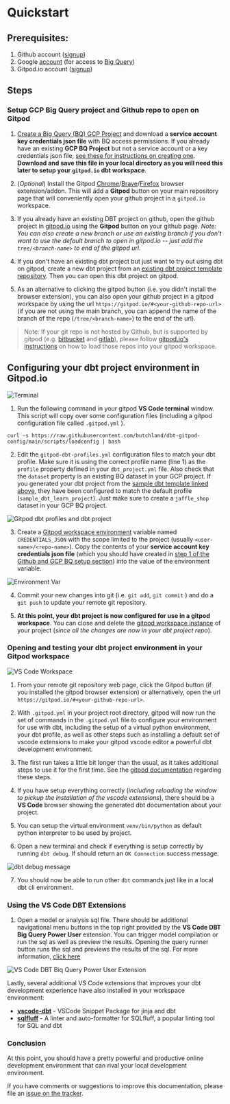 # Quickstart

## Prerequisites:

1) Github account ([signup](https://github.com/signup))
2) Google [account](https://accounts.google.com/signin) (for access to [Big Query](https://console.cloud.google.com/bigquery))
3) Gitpod.io  account ([signup](https://gitpod.io/workspaces))

## Steps

### Setup  GCP Big Query project and Github repo to open on Gitpod

1) [Create a Big Query (BQ) GCP Project](https://docs.getdbt.com/tutorial/getting-set-up/setting-up-bigquery#prerequisites) and download a **service account key credentials json file** with BQ access permissions. If you already have an existing **GCP BQ Project** but not a service account or a key credentials json file, [see these for instructions on creating one](https://cloud.google.com/iam/docs/creating-managing-service-account-keys). **Download and save this file in your local directory as you will need this later to setup your `gitpod.io` dbt workspace**.

1) (_Optional_) Install the Gitpod [Chrome](https://chrome.google.com/webstore/detail/gitpod-always-ready-to-co/dodmmooeoklaejobgleioelladacbeki)/[Brave](https://chrome.google.com/webstore/detail/gitpod-always-ready-to-co/dodmmooeoklaejobgleioelladacbeki)/[Firefox](https://addons.mozilla.org/en-US/firefox/addon/gitpod/) browser extension/addon. This will add a **Gitpod**  button on your main repository page that will conveniently open your github project in a `gitpod.io` workspace. 


1) If you already have an existing DBT project on github, open the github project in [gitpod.io](https://www.gitpod.io/workspaces) using the **Gitpod** button on your github page. _Note: You can also create a new branch or use an existing branch if you don't want to use the default branch to open in gitpod.io -- just add the `tree/<branch-name>` to end of the gitpod url_. 

1) If you don't have an existing dbt project but just want to try out using dbt on gitpod, create a new dbt project from an [existing dbt project template repository](https://github.com/butchland/sample-dbt-learn-project/generate). Then you can open this dbt project on gitpod.

1) As an alternative to clicking the gitpod button (i.e. you didn't install the browser extension), you can also open your github project in a gitpod workspace by using the url `https://gitpod.io/#<your-github-repo-url>` (if you are not using the main branch, you can append the name of the branch of the repo (`/tree/<branch-name>`) to the end of the url).

> Note: If your git repo is not hosted by Github, but is supported by gitpod (e.g. [bitbucket](https://www.gitpod.io/docs/bitbucket-integration) and [gitlab](https://www.gitpod.io/docs/gitlab-integration)), please follow [gitpod.io's instructions](https://www.gitpod.io/docs/integrations) on how to load those repos into your gitpod workspace.


## Configuring your dbt project environment in Gitpod.io

![Terminal](images/term1.png)

1) Run the following command in your gitpod **VS Code terminal** window. This script will copy over some configuration files (including a gitpod configuration file called `.gitpod.yml` ).

```
curl -s https://raw.githubusercontent.com/butchland/dbt-gitpod-config/main/scripts/loadconfig | bash
```

2) Edit the `gitpod-dbt-profiles.yml` configuration files to match your dbt profile. Make sure it is using the correct profile name (line 1) as the `profile`  property defined in your `dbt_project.yml` file. Also check that the `dataset` property is an existing BQ dataset in your GCP project. If you generated your dbt project from the [sample dbt template linked above](https://github.com/butchland/sample-dbt-learn-project/generate), they have been configured to match the default profile (`sample_dbt_learn_project`). Just make sure to create a `jaffle_shop` dataset in your GCP BQ project.

![Gitpod dbt profiles and dbt project](images/term4.png)

3) Create a [Gitpod workspace environment](https://gitpod.io/variables) variable named `CREDENTIALS_JSON` with the scope limited to the project (usually `<user-name>/<repo-name>`). Copy the contents of your **service account key credentials json file** (which you should have created in [step 1 of the Github and GCP BQ setup section](#setup-github-repo-and-gcp-project-to-open-on-gitpod)) into the value of the environment variable.

![Environment Var](images/term6.png)

4) Commit your new changes into git (i.e. `git add`, `git commit` ) and do a `git push` to update your remote git repository.

5) **At this point, your dbt project is now configured for use in a gitpod workspace**. You can close and delete the [gitpod workspace instance](https://gitpod.io/workspaces) of your project (_since all the changes are now in your dbt project repo_).

### Opening and testing your dbt project environment in your Gitpod workspace

![VS Code Workspace](images/term7.png)

1) From your remote git repository web page, click the Gitpod button (if you installed the gitpod browser extension) or alternatively, open the url `https://gitpod.io/#<your-github-repo-url>`. 

2) With `.gitpod.yml` in your project root directory, gitpod will now run the set of commands in the `.gitpod.yml` file to configure your environment for use with dbt, including the setup of a virtual python environment, your dbt profile, as well as other steps such as installing a default set of vscode extensions to make your gitpod vscode editor a powerful dbt development environment. 

3) The first run takes a little bit longer than the usual, as it takes additional steps to use it for the first time. See the [gitpod documentation](https://www.gitpod.io/docs/getting-started#help-gitpod-understand-your-repository) regarding these steps.

4) If you have setup everything correctly (_including reloading the window to pickup the installation of the vscode extensions_), there should be a **VS Code**  browser showing the generated dbt documentation about your project.

5) You can setup the virtual environment `venv/bin/python` as default python interpreter to be used by project.

6) Open a new terminal and check if everything is setup correctly by running `dbt debug`. If should return an `OK Connection` success message.

![dbt debug message](images/term8.png)

7) You should now be able to run other `dbt` commands just like in a local dbt cli environment.

### Using the VS Code DBT Extensions

1) Open a model or analysis sql file. There should be additional navigational menu buttons in the top right provided by the **VS Code DBT Big Query Power User** extension. You can trigger model compilation or run the sql as well as preview the results. Opening the query runner button runs the sql and previews the results of the sql. For more information, [click here](https://open-vsx.org/extension/butchland/vscode-dbt-bigquery-power-user)

![VS Code DBT Biq Query Power User Extension](https://raw.githubusercontent.com/butchland/vscode-dbt-bigquery-power-user/master/images/query-runner-screenshot.png)

Lastly, several additional VS Code extensions that improves your dbt development experience have also installed in your workspace environment:

* **[vscode-dbt](https://marketplace.visualstudio.com/items?itemName=bastienboutonnet.vscode-dbt)** - VSCode Snippet Package for jinja and dbt
* **[sqlfluff](https://marketplace.visualstudio.com/items?itemName=dorzey.vscode-sqlfluff)** - A linter and auto-formatter for SQLfluff, a popular linting tool for SQL and dbt

### Conclusion

At this point, you should have a pretty powerful and productive online development environment that can rival your local development environment. 

If you have comments or suggestions to improve this documentation, please file an [issue on the tracker](https://github.com/butchland/dbt-bigquery-gitpod-config/issues).


